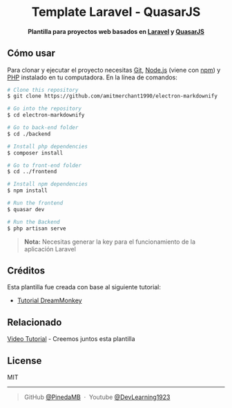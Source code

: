 
<h1 align="center">
  Template Laravel - QuasarJS
  <br>
</h1>

<h4 align="center">
Plantilla para proyectos web basados en <a href="https://laravel.com/" target="_blank">Laravel</a> y <a href="https://quasar.dev/" target="_blank">QuasarJS</a>
</h4>


## Cómo usar

Para clonar y ejecutar el proyecto necesitas [Git](https://git-scm.com), [Node.js](https://nodejs.org/en/download/) (viene con [npm](http://npmjs.com)) y [PHP](https://www.php.net/manual/es/intro-whatis.php) instalado en tu computadora. En la línea de comandos:

```bash
# Clone this repository
$ git clone https://github.com/amitmerchant1990/electron-markdownify

# Go into the repository
$ cd electron-markdownify

# Go to back-end folder
$ cd ./backend

# Install php dependencies
$ composer install

# Go to front-end folder
$ cd ../frontend

# Install npm dependencies
$ npm install

# Run the frontend
$ quasar dev

# Run the Backend
$ php artisan serve
```

> **Nota:**
> Necesitas generar la key para el funcionamiento de la aplicación Laravel


## Créditos

Esta plantilla fue creada con base al siguiente tutorial:

- [Tutorial DreamMonkey](https://dreamonkey.com/en/blog/how-to-setup-a-pwa-with-quasar-2-and-laravel-9/)

## Relacionado

[Video Tutorial](https://youtu.be/sgVhjKuALaU) - Creemos juntos esta plantilla


## License

MIT

---


> GitHub [@PinedaMB](https://github.com/PinedaMB) &nbsp;&middot;&nbsp;
> Youtube [@DevLearning1923 ](https://www.youtube.com/channel/UC1piZH9mDEutF5RSqQVmPog)

